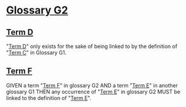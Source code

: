 # [Glossary G2](#glossary-g2)

## [Term D](#term-d)

"[Term D][1]" only exists for the sake of being linked to by the definition of
"[Term C][2]" in Glossary G1.

## [Term F](#term-f)

GIVEN a term "[Term F][3]" in glossary G2 AND a term "[Term E][4]" in another glossary G1
THEN any occurrence of "[Term E][4]" in glossary G2 MUST be linked to the definition
of "[Term E][4]".

[1]: glossary-g2.md#term-d '"Term D" only exists for the sake of being linked to by the definition of
"Term C" in Glossary G1.'

[2]: glossary-g1.md#term-c 'GIVEN a term "Term C" in glossary G1 AND a term "Term D" in another glossary G2
THEN any occurrence of "Term D" in glossary G1 MUST be linked to the definition
of "Term D".'

[3]: glossary-g2.md#term-f 'GIVEN a term "Term F" in glossary G2 AND a term "Term E" in another glossary G1
THEN any occurrence of "Term E" in glossary G2 MUST be linked to the definition
of "Term E".'

[4]: glossary-g1.md#term-e '"Term E" only exists for the sake of being linked to from glossary G2.'
